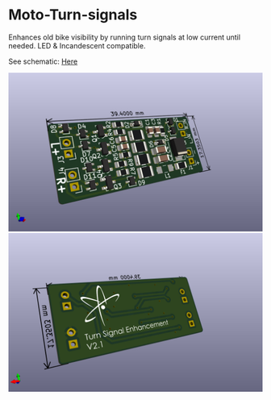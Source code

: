 # Moto-Turn-signals
Enhances old bike visibility by running turn signals at low current until needed. LED & Incandescent compatible.

See schematic: [Here](BTSE.pdf)

![Front](images/Front.png)
![Rear](images/Rear.png)
